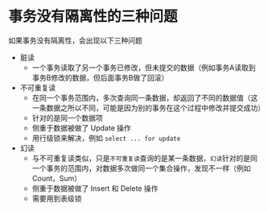 # 事务没有隔离性的三种问题
如果事务没有隔离性，会出现以下三种问题

- 脏读
  - 一个事务读取了另一个事务已修改，但未提交的数据（例如事务A读取到事务B修改的数据，但后面事务B做了回滚）
- 不可重复读
  - 在同一个事务范围内，多次查询同一条数据，却返回了不同的数据值（这一条数据之所以不同，可能是因为别的事务在这个过程中修改并提交成功）
  - 针对的是同一个数据项
  - 侧重于数据被做了 Update 操作
  - 用行级锁来解决，例如 `select ... for update`
- 幻读
  - 与不可重复读类似，只是`不可重复读`查询的是某一条数据，`幻读`针对的是同一个事务的范围内，对数据多次做同一个集合操作，发现不一样（例如 Count，Sum）
  - 侧重于数据被做了 Insert 和 Delete 操作
  - 需要用到表级锁